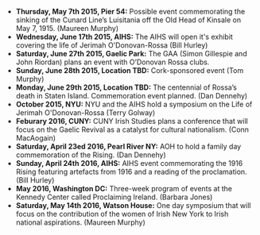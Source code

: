*  **Thursday, May 7th 2015, Pier 54:** Possible event commemorating the sinking of the Cunard Line’s Luisitania off the Old Head of Kinsale on May 7, 1915. (Maureen Murphy) 
*  **Wednesday, June 17th 2015, AIHS:** The AIHS will open it's exhibit covering the life of Jerimah O'Donovan-Rossa (Bill Hurley)
*  **Saturday, June 27th 2015, Gaelic Park:** The GAA (Simon Gillespie and John Riordan) plans an event with O’Donovan Rossa clubs.
*  **Sunday, June 28th 2015, Location TBD:** Cork-sponsored event (Tom Murphy)
*  **Monday, June 29th 2015, Location TBD:** The centennial of Rossa’s death in Staten Island.  Commemoration event planned. (Dan Dennehy)
*  **October 2015, NYU:** NYU and the AIHS hold a symposium on the Life of Jerimah O'Donovan-Rossa (Terry Golway)
*  **Feburary 2016, CUNY:**  CUNY Irish Studies plans a conference that will focus on the Gaelic Revival as a catalyst for cultural nationalism. (Conn MacAogain)
*  **Saturday, April 23ed 2016, Pearl River NY:** AOH to hold a family day commemoration of the Rising. (Dan Dennehy)
*  **Sunday, April 24th 2016, AIHS:** AIHS event commemorating the 1916 Rising featuring artefacts from 1916 and a reading of the proclamation. (Bill Hurley)
*  **May 2016, Washington DC:** Three-week program of events at the Kennedy Center called Proclaiming Ireland. (Barbara Jones)
*  **Saturday, May 14th 2016, Watson House:** One day symposium that will focus on the contribution of the women of Irish New York to Irish national aspirations. (Maureen Murphy)
